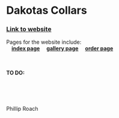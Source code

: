 # Dakotas Collars
### [Link to website](https://philliproach.github.io/collars/)
Pages for the website include: <br/>
&ensp;&ensp;[**index page**](https://philliproach.github.io/collars/index.html)
&ensp;&ensp;[**gallery page**](https://philliproach.github.io/collars/gallery/index.html)
&ensp;&ensp;[**order page**](https://philliproach.github.io/collars/order/index.html)

<br><br>
**TO DO:**

```
```
<br/><br/><br/>Phillip Roach
